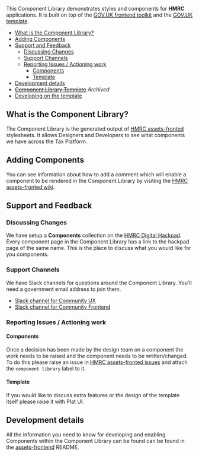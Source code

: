 This Component Library demonstrates styles and components for **HMRC** applications. It is built on top of the [GOV.UK frontend toolkit](https://github.com/alphagov/govuk_frontend_toolkit) and the [GOV.UK template](https://github.com/alphagov/govuk_template).

* [What is the Component Library?](#what-is-the-component-library)
* [Adding Components](#adding-components)
* [Support and Feedback](#support-and-feedback)
  * [Discussing Changes](#discussing-changes)
  * [Support Channels](#support-channels)
  * [Reporting Issues / Actioning work](#reporting-issues-actioning-work)
    * [Components](#components)
    * [Template](#template)
* [Development details](#development-details)
* ~~[Component Library Template](#component-library-template)~~ *Archived*
* [Developing on the template](#developing-on-the-template)


## What is the Component Library?

The Component Library is the generated output of [HMRC assets-fronted](https://github.com/hmrc/assets-frontend) stylesheets. It allows Designers and Developers to see what components we have across the Tax Platform.


## Adding Components

You can see information about how to add a comment which will enable a component to be rendered in the Component Library by visiting the [HMRC assets-fronted wiki](https://github.com/hmrc/assets-frontend/wiki/Component-Library).


## Support and Feedback
### Discussing Changes

We have setup a **Components** collection on the [HMRC Digital Hackpad](https://hmrcdigital.hackpad.com/collection/EU4v7qZDRel). Every component page in the Component Library has a link to the hackpad page of the same name. This is the place to discuss what you would like for you components.


### Support Channels

We have Slack channels for questions around the Component Library. You'll need a government email address to join them.
* [Slack channel for Community UX](https://hmrcdigital.slack.com/messages/community-ux/)
* [Slack channel for Community Frontend](https://hmrcdigital.slack.com/messages/community-frontend/)


### Reporting Issues / Actioning work
#### Components

Once a decision has been made by the design team on a component the work needs to be raised and the component needs to be written/changed. To do this please raise an issue in [HMRC assets-fronted issues](https://github.com/hmrc/assets-frontend/issues) and attach the `component library` label to it.

#### Template

If you would like to discuss extra features or the design of the template itself please raise it with Plat UI.


## Development details

All the information you need to know for developing and enabling Components within the Component Library can be found can be found in the [assets-frontend](https://github.com/hmrc/assets-frontend) README.
